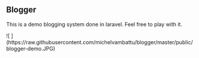 ## Blogger

<p>This is a demo blogging system done in laravel. Feel free to play with it.</p>
![ ](https://raw.githubusercontent.com/michelvambattu/blogger/master/public/blogger-demo.JPG)
